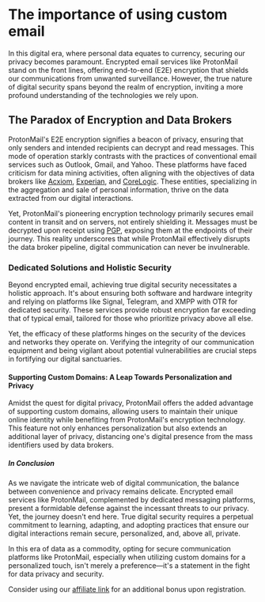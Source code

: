 # The importance of using custom email
In this digital era, where personal data equates to currency, securing our privacy becomes paramount. Encrypted email services like ProtonMail stand on the front lines, offering end-to-end (E2E) encryption that shields our communications from unwanted surveillance. However, the true nature of digital security spans beyond the realm of encryption, inviting a more profound understanding of the technologies we rely upon.

## The Paradox of Encryption and Data Brokers

ProtonMail's E2E encryption signifies a beacon of privacy, ensuring that only senders and intended recipients can decrypt and read messages. This mode of operation starkly contrasts with the practices of conventional email services such as Outlook, Gmail, and Yahoo. These platforms have faced criticism for data mining activities, often aligning with the objectives of data brokers like [Acxiom](https://www.acxiom.com/customer-data/ "Acxiom Data Solutions"), [Experian](https://www.experian.com/business/solutions/data-solutions "Experian Data Solutions"), and [CoreLogic](https://www.corelogic.com/why-corelogic/ "CoreLogic Data Solutions"). These entities, specializing in the aggregation and sale of personal information, thrive on the data extracted from our digital interactions.

Yet, ProtonMail's pioneering encryption technology primarily secures email content in transit and on servers, not entirely shielding it. Messages must be decrypted upon receipt using [PGP](https://ssd.eff.org/module/deep-dive-end-end-encryption-how-do-public-key-encryption-systems-work "A deep Dive into PGP at EFF.org"), exposing them at the endpoints of their journey. This reality underscores that while ProtonMail effectively disrupts the data broker pipeline, digital communication can never be invulnerable.

### Dedicated Solutions and Holistic Security

Beyond encrypted email, achieving true digital security necessitates a holistic approach. It's about ensuring both software and hardware integrity and relying on platforms like Signal, Telegram, and XMPP with OTR for dedicated security. These services provide robust encryption far exceeding that of typical email, tailored for those who prioritize privacy above all else.

Yet, the efficacy of these platforms hinges on the security of the devices and networks they operate on. Verifying the integrity of our communication equipment and being vigilant about potential vulnerabilities are crucial steps in fortifying our digital sanctuaries.

#### Supporting Custom Domains: A Leap Towards Personalization and Privacy

Amidst the quest for digital privacy, ProtonMail offers the added advantage of supporting custom domains, allowing users to maintain their unique online identity while benefiting from ProtonMail's encryption technology. This feature not only enhances personalization but also extends an additional layer of privacy, distancing one's digital presence from the mass identifiers used by data brokers.

##### In Conclusion

As we navigate the intricate web of digital communication, the balance between convenience and privacy remains delicate. Encrypted email services like ProtonMail, complemented by dedicated messaging platforms, present a formidable defense against the incessant threats to our privacy. Yet, the journey doesn't end here. True digital security requires a perpetual commitment to learning, adapting, and adopting practices that ensure our digital interactions remain secure, personalized, and, above all, private.

In this era of data as a commodity, opting for secure communication platforms like ProtonMail, especially when utilizing custom domains for a personalized touch, isn't merely a preference—it's a statement in the fight for data privacy and security. 

Consider using our [affiliate link](https://pr.tn/ref/YSY92PQH7HKG "ProtonMail Affiliate link") for an additional bonus upon registration.
